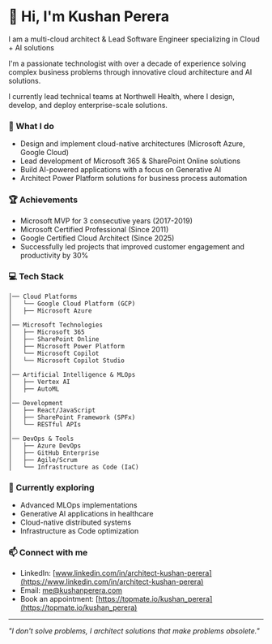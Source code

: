 # 👋 Hi, I'm Kushan Perera

I am a multi-cloud architect & Lead Software Engineer specializing in Cloud + AI solutions

I'm a passionate technologist with over a decade of experience solving complex business problems through innovative cloud architecture and AI solutions. 

I currently lead technical teams at Northwell Health, where I design, develop, and deploy enterprise-scale solutions.

### 🔭 What I do
- Design and implement cloud-native architectures (Microsoft Azure, Google Cloud)
- Lead development of Microsoft 365 & SharePoint Online solutions
- Build AI-powered applications with a focus on Generative AI
- Architect Power Platform solutions for business process automation

### 🏆 Achievements
- Microsoft MVP for 3 consecutive years (2017-2019)
- Microsoft Certified Professional (Since 2011)
- Google Certified Cloud Architect (Since 2025)
- Successfully led projects that improved customer engagement and productivity by 30%

### 💻 Tech Stack
```
│── Cloud Platforms
│   └── Google Cloud Platform (GCP)
│   ├── Microsoft Azure
│
│── Microsoft Technologies
│   ├── Microsoft 365
│   ├── SharePoint Online
│   ├── Microsoft Power Platform
│   └── Microsoft Copilot
│   └── Microsoft Copilot Studio
│
│── Artificial Intelligence & MLOps
│   ├── Vertex AI
│   ├── AutoML
│
│── Development
│   ├── React/JavaScript
│   ├── SharePoint Framework (SPFx)
│   └── RESTful APIs
│
│── DevOps & Tools
│   ├── Azure DevOps
│   ├── GitHub Enterprise
│   ├── Agile/Scrum
│   └── Infrastructure as Code (IaC)
```

### 🌱 Currently exploring
- Advanced MLOps implementations
- Generative AI applications in healthcare
- Cloud-native distributed systems
- Infrastructure as Code optimization

### 📫 Connect with me
- LinkedIn: [www.linkedin.com/in/architect-kushan-perera](https://www.linkedin.com/in/architect-kushan-perera)
- Email: me@kushanperera.com
- Book an appointment: [https://topmate.io/kushan_perera](https://topmate.io/kushan_perera)

---

*"I don't solve problems, I architect solutions that make problems obsolete."*

